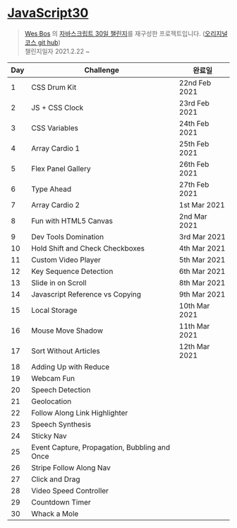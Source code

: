 # [JavaScript30](https://september21st.github.io/JavaScript30/index.html)
 > [Wes Bos](https://github.com/wesbos) 의 [자바스크립트 30일 챌린지](https://javascript30.com/)를 재구성한 프로젝트입니다.
([오리지널 코스 git hub](https://github.com/wesbos/JavaScript30))  
챌린지일자 2021.2.22 ~

|Day|Challenge|완료일
|--|--|--|
|1|CSS Drum Kit|22nd Feb 2021|
|2|JS + CSS Clock|23rd Feb 2021|
|3|CSS Variables|24th Feb 2021|
|4|	Array Cardio 1|25th Feb 2021|
|5|	Flex Panel Gallery|26th Feb 2021|
|6|	Type Ahead	|27th Feb 2021|
|7|	Array Cardio 2 |1st Mar 2021|
|8|	Fun with HTML5 Canvas |2nd Mar 2021|
|9|	Dev Tools Domination |3rd Mar 2021|
|10|Hold Shift and Check Checkboxes	|4th Mar 2021|
|11|Custom Video Player	|5th Mar 2021|
|12|Key Sequence Detection	|6th Mar 2021|
|13|Slide in on Scroll	|8th Mar 2021|
|14|Javascript Reference vs Copying	|9th Mar 2021|
|15|Local Storage	|10th Mar 2021|
|16|Mouse Move Shadow	|11th Mar 2021|
|17|Sort Without Articles	|12th Mar 2021|
|18|Adding Up with Reduce	
|19|Webcam Fun	
|20|Speech Detection	
|21|Geolocation	
|22|Follow Along Link Highlighter	
|23|Speech Synthesis	
|24|Sticky Nav
|25|Event Capture, Propagation, Bubbling and Once	
|26|Stripe Follow Along Nav	
|27|Click and Drag	
|28|Video Speed Controller	
|29|Countdown Timer	
|30|Whack a Mole	
